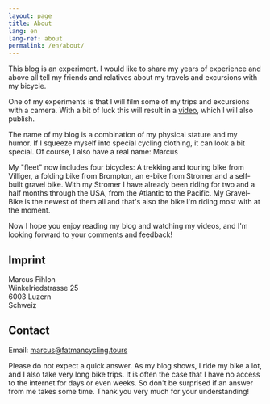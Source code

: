 ```yaml
---
layout: page
title: About
lang: en
lang-ref: about
permalink: /en/about/
---
```


This blog is an experiment. I would like to share my years of experience and above all tell my friends and relatives about my travels and excursions with my bicycle.

One of my experiments is that I will film some of my trips and excursions with a camera. With a bit of luck this will result in a [video](/en/videos), which I will also publish.

The name of my blog is a combination of my physical stature and my humor. If I squeeze myself into special cycling clothing, it can look a bit special. Of course, I also have a real name: Marcus

My "fleet" now includes four bicycles: A trekking and touring bike from Villiger, a folding bike from Brompton, an e-bike from Stromer and a self-built gravel bike. With my Stromer I have already been riding for two and a half months through the USA, from the Atlantic to the Pacific. My Gravel-Bike is the newest of them all and that's also the bike I'm riding most with at the moment.

Now I hope you enjoy reading my blog and watching my videos, and I'm looking forward to your comments and feedback!

## Imprint

Marcus Fihlon  
Winkelriedstrasse 25  
6003 Luzern  
Schweiz

## Contact

Email: [marcus@fatmancycling.tours](mailto:marcus@fatmancycling.tours)

Please do not expect a quick answer. As my blog shows, I ride my bike a lot, and I also take very long bike trips. It is often the case that I have no access to the internet for days or even weeks. So don't be surprised if an answer from me takes some time. Thank you very much for your understanding!
